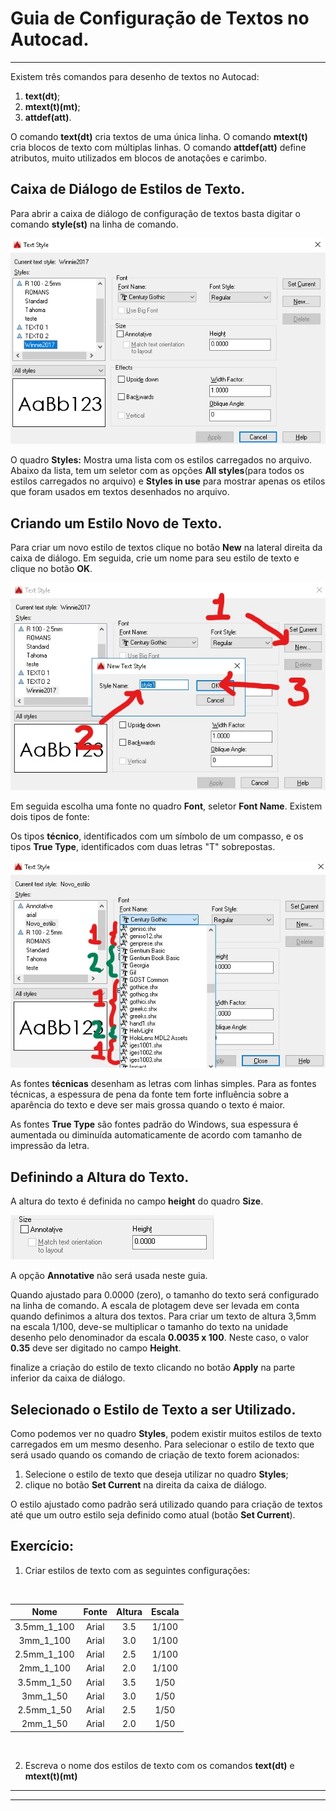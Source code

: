 # Guia de Configuração de Textos no Autocad.
<hr>

Existem três comandos para desenho de textos no Autocad:

1. **text(dt)**;
2. **mtext(t)(mt)**;
3. **attdef(att)**.

O comando **text(dt)** cria textos de uma única linha. O comando **mtext(t)** cria blocos de texto com múltiplas linhas. O comando **attdef(att)** define atributos, muito utilizados em blocos de anotações e carimbo.

## Caixa de Diálogo de Estilos de Texto.

Para abrir a caixa de diálogo de configuração de textos basta digitar o comando **style(st)** na linha de comando.

![](textStyleDiag.png)


O quadro **Styles:** Mostra uma lista com os estilos carregados no arquivo. Abaixo da lista, tem um seletor com as opções **All styles**(para todos os estilos carregados no arquivo) e **Styles in use** para mostrar apenas os etilos que foram usados em textos desenhados no arquivo.

## Criando um Estilo Novo de Texto.

Para criar um novo estilo de textos clique no botão **New** na lateral direita da caixa de diálogo. Em seguida, crie um nome para seu estilo de texto e clique no botão **OK**.

![](novoEstilo.jpg)

Em seguida escolha uma fonte no quadro **Font**, seletor **Font Name**. Existem dois tipos de fonte:

Os tipos **técnico**, identificados com um símbolo de um compasso, e os tipos **True Type**, identificados com duas letras "T" sobrepostas.

![](tiposDeFonte.jpg)

As fontes **técnicas** desenham as letras com linhas simples. Para as fontes técnicas, a espessura de pena da fonte tem forte influência sobre a aparência do texto e deve ser mais grossa quando o texto é maior.

As fontes **True Type** são fontes padrão do Windows, sua espessura é aumentada ou diminuída automaticamente de acordo com tamanho de impressão da letra.

## Definindo a Altura do Texto.

A altura do texto é definida no campo **height** do quadro **Size**.

![](textHeight.png)

A opção **Annotative** não será usada neste guia.

Quando ajustado para 0.0000 (zero), o tamanho do texto será configurado na linha de comando. A escala de plotagem deve ser levada em conta quando definimos a altura dos textos. Para criar um texto de altura 3,5mm na escala 1/100, deve-se multiplicar o tamanho do texto na unidade desenho pelo denominador da escala **0.0035 x 100**. Neste caso, o valor **0.35** deve ser digitado no campo **Height**.

finalize a criação do estilo de texto clicando no botão **Apply** na parte inferior da caixa de diálogo.

## Selecionado o Estilo de Texto a ser Utilizado.

Como podemos ver no quadro **Styles**, podem existir muitos estilos de texto carregados em um mesmo desenho. Para selecionar o estilo de texto que será usado quando os comando de criação de texto forem acionados:

1. Selecione o estilo de texto que deseja utilizar no quadro **Styles**;
2. clique no botão **Set Current** na direita da caixa de diálogo.

O estilo ajustado como padrão será utilizado quando para criação de textos até que um outro estilo seja definido como atual (botão **Set Current**).

## Exercício:

1. Criar estilos de texto com as seguintes configurações:

<br>

| Nome |Fonte | Altura | Escala |
|:-:          |:-:   |:-:  |:-:    |
| 3.5mm_1_100 |Arial | 3.5 | 1/100 |
| 3mm_1_100 |Arial | 3.0 | 1/100 |
| 2.5mm_1_100 |Arial | 2.5 | 1/100 |
| 2mm_1_100 |Arial | 2.0 | 1/100 |
| 3.5mm_1_50 |Arial | 3.5 | 1/50 |
| 3mm_1_50 |Arial | 3.0 | 1/50 |
| 2.5mm_1_50 |Arial | 2.5 | 1/50 |
| 2mm_1_50 |Arial | 2.0 | 1/50 |

<br>

2. Escreva o nome dos estilos de texto com os comandos **text(dt)** e **mtext(t)(mt)**

<hr>
<hr>
